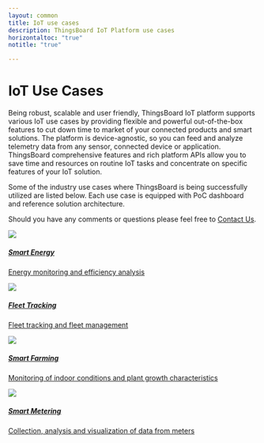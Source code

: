 ```yaml
---
layout: common
title: IoT use cases
description: ThingsBoard IoT Platform use cases
horizontaltoc: "true"
notitle: "true"

---
```


<h1 class="mainTitle">IoT Use Cases</h1>

Being robust, scalable and user friendly, ThingsBoard IoT platform supports various IoT use cases by providing flexible and powerful out-of-the-box features to cut down time to market of your connected products and smart solutions. The platform is device-agnostic, so you can feed and analyze telemetry data from any sensor, connected device or application. ThingsBoard comprehensive features and rich platform APIs allow you to save time and resources on routine IoT tasks and concentrate on specific features of your IoT solution.

Some of the industry use cases where ThingsBoard is being successfully utilized are listed below. Each use case is equipped with PoC dashboard and reference solution architecture.

Should you have any comments or questions please feel free to [Contact Us](/docs/contact-us/).

<div class="usecase-cards">
    <a style="background-image: url(/images/usecases/smart-energy/se1.png);" href="/smart-energy/" class="card">
        <div>
            <img src="/images/case-eng-icon.svg">
            <h5 class="title">Smart Energy</h5>
            <p>Energy monitoring and efficiency analysis</p>
        </div>
    </a>
    <a style="background-image: url(/images/usecases/fleet-tracking/ft3.png);" href="/fleet-tracking/" class="card dark">
        <div>
            <img src="/images/case-trk-icon.svg">
            <h5 class="title">Fleet Tracking</h5>
            <p>Fleet tracking and fleet management</p>
        </div>    
    </a>
    <a style="background-image: url(/images/usecases/smart-farming/sf3.png);" href="/smart-farming/" class="card dark">
        <div>
            <img src="/images/case-fam-icon.svg">
            <h5 class="title">Smart Farming</h5>
            <p>Monitoring of indoor conditions and plant growth characteristics</p>
        </div>
    </a>   
    <a style="background-image: url(/images/usecases/smart-metering/sm1.png);" href="/smart-metering/" class="card">
        <div>
            <img src="/images/case-met-icon.svg">
            <h5 class="title">Smart Metering</h5>
            <p>Collection, analysis and visualization of data from meters</p>
        </div>
    </a>
</div>